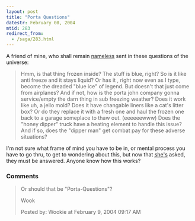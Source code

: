 ```yaml
---
layout: post
title: "Porta Questions"
datestr: February 08, 2004
mtid: 283
redirect_from:
  - /saga/283.html
---
```


A friend of mine, who shall remain <acronym title="Rachelle">nameless</acronym> sent in these questions of the universe:
<blockquote>Hmm, is that thing frozen inside? The stuff is blue, right? So is it like anti freeze and it stays liquid? Or has it , right now even as I type,  become the dreaded "blue ice" of legend. But doesn't that just come from airplanes? And if not, how is the porta john company gonna service/empty the darn thing in sub freezing weather? Does it work like uh, a  jello mold? Does it have changable liners like a cat's litter box? Or do they replace it with a fresh one and haul the frozen one back to a garage someplace to thaw out. (eeeeeewww) Does the "honey dipper" truck have a heating element to handle this issue? And if so, does the "dipper man" get combat pay for these adverse situations?</blockquote>

I'm not sure what frame of mind you have to be in, or mental process you have to go thru, to get to wondering about this, but now that <acronym title="Rachelle">she's</acronym> asked, they must be answered.  Anyone know how this works?

### Comments

<blockquote>
Or should that be "Porta-Questions"?

Wook
<div class="post-meta">Posted by: Wookie at February  9, 2004 09:17 AM</div> </blockquote>

